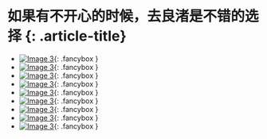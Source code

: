 # 如果有不开心的时候，去良渚是不错的选择 {: .article-title}

<div class="grid cards" markdown>

- [![Image 3](efea7fc0-7a5e-40f4-b53b-a2714e7f7484.jpg)](efea7fc0-7a5e-40f4-b53b-a2714e7f7484.jpg){: .fancybox }
- [![Image 3](3f8b2107-2e28-465d-b9b6-687871466aed.jpg)](3f8b2107-2e28-465d-b9b6-687871466aed.jpg){: .fancybox }
- [![Image 3](1ee9beca-bbc9-4124-b6ef-f47d6f451be3.jpg)](1ee9beca-bbc9-4124-b6ef-f47d6f451be3.jpg){: .fancybox }
- [![Image 3](a9a357fe-f46b-44dc-915c-09e5d0624e97.jpg)](a9a357fe-f46b-44dc-915c-09e5d0624e97.jpg){: .fancybox }
- [![Image 3](a44fa7a8-0f38-4899-9a71-cf9c4876aa1a.jpg)](a44fa7a8-0f38-4899-9a71-cf9c4876aa1a.jpg){: .fancybox }
- [![Image 3](ff1075e4-8964-48db-8d37-f0ec6c421155.jpg)](ff1075e4-8964-48db-8d37-f0ec6c421155.jpg){: .fancybox }
- [![Image 3](febaa876-bc53-4e3f-a9b3-d024296b23bc.jpg)](febaa876-bc53-4e3f-a9b3-d024296b23bc.jpg){: .fancybox }
- [![Image 3](7ca530eb-8252-4180-9266-4ff57d0c0853.jpg)](7ca530eb-8252-4180-9266-4ff57d0c0853.jpg){: .fancybox }
- [![Image 3](493b3064-4e85-489f-8ec3-02e7ee88709f.jpg)](493b3064-4e85-489f-8ec3-02e7ee88709f.jpg){: .fancybox }


</div>